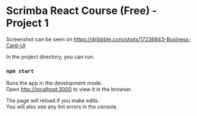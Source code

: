 # Scrimba React Course (Free) - Project 1

Screenshot can be seen on https://dribbble.com/shots/17236843-Business-Card-UI

In the project directory, you can run:

### `npm start`

Runs the app in the development mode.\
Open [http://localhost:3000](http://localhost:3000) to view it in the browser.

The page will reload if you make edits.\
You will also see any lint errors in the console.
